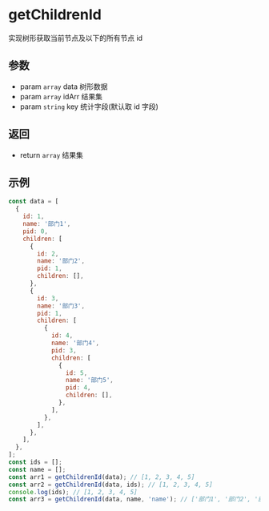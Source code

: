 # getChildrenId

实现树形获取当前节点及以下的所有节点 id

## 参数

- param `array` data 树形数据
- param `array` idArr 结果集
- param `string` key 统计字段(默认取 id 字段)

## 返回

- return `array` 结果集

## 示例

```js
const data = [
  {
    id: 1,
    name: '部门1',
    pid: 0,
    children: [
      {
        id: 2,
        name: '部门2',
        pid: 1,
        children: [],
      },
      {
        id: 3,
        name: '部门3',
        pid: 1,
        children: [
          {
            id: 4,
            name: '部门4',
            pid: 3,
            children: [
              {
                id: 5,
                name: '部门5',
                pid: 4,
                children: [],
              },
            ],
          },
        ],
      },
    ],
  },
];
const ids = [];
const name = [];
const arr1 = getChildrenId(data); // [1, 2, 3, 4, 5]
const arr2 = getChildrenId(data, ids); // [1, 2, 3, 4, 5]
console.log(ids); // [1, 2, 3, 4, 5]
const arr3 = getChildrenId(data, name, 'name'); // ['部门1', '部门2', '部门3', '部门4', '部门5']
```
